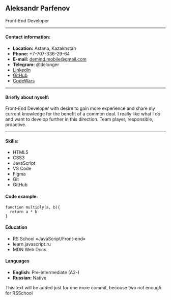 ## Aleksandr Parfenov

Front-End Developer

***

#### Contact information:

- **Location:** Astana, Kazakhstan
- **Phone:** +7-707-336-29-64
- **E-mail:** demind.mobile@gmail.com
- **Telegram:** @delonger
- [LinkedIn](https://www.linkedin.com/in/aleksandr-p-b2bb85224/)
- [GitHub](https://github.com/ParfenAleks)
- [CodeWars](https://www.codewars.com/users/rsschool_ParfenAleks)

***

#### Briefly about nyself:

Front-End Developer with desire to gain more experience and share my current knowledge for the benefit of a common deal. I really like what I do and want to develop further in this direction. Team player, responsible, proactive.

***

#### Skills:

- HTML5
- CSS3
- JavaScript
- VS Code
- Figma
- Git
- GitHub

#### Code example:

```
function multiply(a, b){
  return a * b
}
```

#### Education

- RS School «JavaScript/Front-end»
- learn.javascript.ru
- MDN Web Docs

#### Languages

- **English:** Pre-intermediate (A2-)
- **Russian:** Native

This text will be added just for one more commit, becouse two not enough for RSSchool